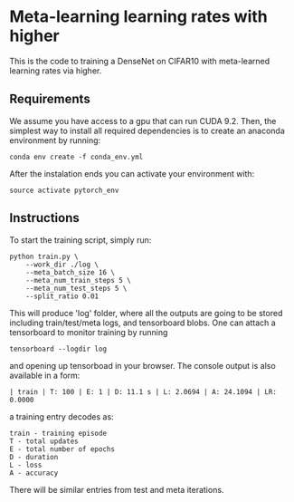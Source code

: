 # Meta-learning learning rates with higher
This is the code to training a DenseNet on CIFAR10 with meta-learned learning rates via higher.

## Requirements
We assume you have access to a gpu that can run CUDA 9.2. Then, the simplest way to install all required dependencies is to create an anaconda environment by running:
```
conda env create -f conda_env.yml
```
After the instalation ends you can activate your environment with:
```
source activate pytorch_env
```

## Instructions
To start the training script, simply run:
```
python train.py \
    --work_dir ./log \
    --meta_batch_size 16 \
    --meta_num_train_steps 5 \
    --meta_num_test_steps 5 \
    --split_ratio 0.01
```
This will produce 'log' folder, where all the outputs are going to be stored including train/test/meta logs, and tensorboard blobs. One can attach a tensorboard to monitor training by running
```
tensorboard --logdir log
```
and opening up tensorboad in your browser. The console output is also available in a form:
```
| train | T: 100 | E: 1 | D: 11.1 s | L: 2.0694 | A: 24.1094 | LR: 0.0000
```
a training entry decodes as:
```
train - training episode
T - total updates 
E - total number of epochs
D - duration
L - loss
A - accuracy
```
There will be similar entries from test and meta iterations.
